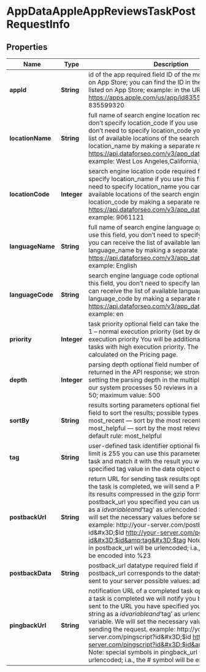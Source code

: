 

# AppDataAppleAppReviewsTaskPostRequestInfo


## Properties

| Name | Type | Description | Notes |
|------------ | ------------- | ------------- | -------------|
|**appId** | **String** | id of the app required field ID of the mobile application on App Store; you can find the ID in the URL of every app listed on App Store; example: in the URL https://apps.apple.com/us/app/id835599320 the id is 835599320 |  [optional] |
|**locationName** | **String** | full name of search engine location required field if you don’t specify location_code if you use this field, you don’t need to specify location_code you can receive the list of available locations of the search engine with their location_name by making a separate request to https://api.dataforseo.com/v3/app_data/apple/locations example: West Los Angeles,California,United States |  [optional] |
|**locationCode** | **Integer** | search engine location code required field if you don’t specify location_name if you use this field, you don’t need to specify location_name you can receive the list of available locations of the search engine with their location_code by making a separate request to https://api.dataforseo.com/v3/app_data/apple/locations example: 9061121 |  [optional] |
|**languageName** | **String** | full name of search engine language optional field if you use this field, you don’t need to specify language_code you can receive the list of available languages with language_name by making a separate request to https://api.dataforseo.com/v3/app_data/apple/languages example: English |  [optional] |
|**languageCode** | **String** | search engine language code optional field if you use this field, you don’t need to specify language_name you can receive the list of available languages with their language_code by making a separate request to https://api.dataforseo.com/v3/app_data/apple/languages example: en |  [optional] |
|**priority** | **Integer** | task priority optional field can take the following values: 1 – normal execution priority (set by default) 2 – high execution priority You will be additionally charged for the tasks with high execution priority. The cost can be calculated on the Pricing page. |  [optional] |
|**depth** | **Integer** | parsing depth optional field number of reviews to be returned in the API response; we strongly recommend setting the parsing depth in the multiples of 50, because our system processes 50 reviews in a row; default value: 50; maximum value: 500 |  [optional] |
|**sortBy** | **String** | results sorting parameters optional field you can use this field to sort the results; possible types of sorting: most_recent — sort by the most recent reviews; most_helpful — sort by the most relevant reviews; default rule: most_helpful |  [optional] |
|**tag** | **String** | user-defined task identifier optional field the character limit is 255 you can use this parameter to identify the task and match it with the result you will find the specified tag value in the data object of the response |  [optional] |
|**postbackUrl** | **String** | return URL for sending task results optional field once the task is completed, we will send a POST request with its results compressed in the gzip format to the postback_url you specified you can use the ‘$id’ string as a $id variable and ‘$tag’ as urlencoded $tag variable. We will set the necessary values before sending the request. example: http://your-server.com/postbackscript?id&#x3D;$id http://your-server.com/postbackscript?id&#x3D;$id&amp;tag&#x3D;$tag Note: special symbols in postback_url will be urlencoded; i.a., the # symbol will be encoded into %23 |  [optional] |
|**postbackData** | **String** | postback_url datatype required field if you specify postback_url corresponds to the datatype that will be sent to your server possible values: advanced |  [optional] |
|**pingbackUrl** | **String** | notification URL of a completed task optional field when a task is completed we will notify you by GET request sent to the URL you have specified you can use the ‘$id’ string as a $id variable and ‘$tag’ as urlencoded $tag variable. We will set the necessary values before sending the request. example: http://your-server.com/pingscript?id&#x3D;$id http://your-server.com/pingscript?id&#x3D;$id&amp;tag&#x3D;$tag Note: special symbols in pingback_url will be urlencoded; i.a., the # symbol will be encoded into %23 |  [optional] |



